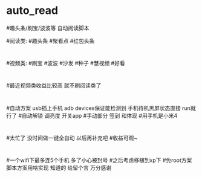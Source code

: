 # auto_read
#趣头条/刷宝/波波等 自动阅读脚本

#阅读类:
#趣头条 
#聚看点 
#红包头条 
#
#视频类: 
#刷宝 
#波波 
#沙发 
#种子 
#慧视频
#好看
# 
#最近视频类收益比较高 就不刷阅读类了
# 
#自动方案 usb插上手机 adb devices保证能检测到 手机待机黑屏状态直接 run就行了 
#自动解锁 调亮度 开关app
#手动部分 签到 和体现
#用手机是小米4
# 
#太忙了 没时间做一键全自动 以后再补充吧
#收益可观~
# 
#一个wifi下最多连5个手机 多了小心被封号
#之后考虑移植到xp下
#免root方案脚本方案用啥实现 知道的 给留个言 万分感谢
# 
